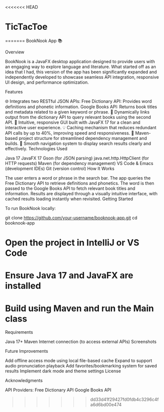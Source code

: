 <<<<<<< HEAD
# TicTacToe
=======
BookNook App 📚






Overview

BookNook is a JavaFX desktop application designed to provide users with an engaging way to explore language and literature. What started off as an idea that I had, this version of the app has been significantly expanded and independently developed to showcase seamless API integration, responsive UI design, and performance optimization.

Features

🌐 Integrates two RESTful JSON APIs:
Free Dictionary API: Provides word definitions and phonetic information.
Google Books API: Returns book titles and metadata related to a given keyword or phrase.
🔄 Dynamically links output from the dictionary API to query relevant books using the second API.
🎨 Intuitive, responsive GUI built with JavaFX 17 for a clean and interactive user experience.
💡 Caching mechanism that reduces redundant API calls by up to 40%, improving speed and responsiveness.
🔧 Maven-based project structure for streamlined dependency management and builds.
🧭 Smooth navigation system to display search results clearly and effectively.
Technologies Used

Java 17
JavaFX 17
Gson (for JSON parsing)
java.net.http.HttpClient (for HTTP requests)
Maven (for dependency management)
VS Code & Emacs (development IDEs)
Git (version control)
How It Works

The user enters a word or phrase in the search bar.
The app queries the Free Dictionary API to retrieve definitions and phonetics.
The word is then passed to the Google Books API to fetch relevant book titles and information.
Results are displayed through a visually intuitive interface, with cached results loading instantly when revisited.
Getting Started

To run BookNook locally:

git clone https://github.com/your-username/booknook-app.git
cd booknook-app
# Open the project in IntelliJ or VS Code
# Ensure Java 17 and JavaFX are installed
# Build using Maven and run the Main class
Requirements

Java 17+
Maven
Internet connection (to access external APIs)
Screenshots



Future Improvements

Add offline access mode using local file-based cache
Expand to support audio pronunciation playback
Add favorites/bookmarking system for saved results
Implement dark mode and theme settings
License



Acknowledgments


API Providers:
Free Dictionary API
Google Books API
>>>>>>> dd33d41f29427fd0fdb4c3296c4fa6d6bd00e474
